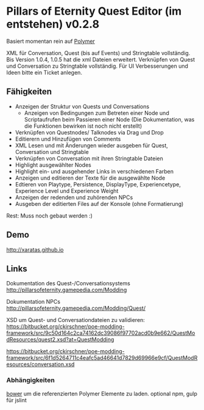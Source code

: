 # Pillars of Eternity Quest Editor (im entstehen) v0.2.8

Basiert momentan rein auf [Polymer](www.polymer-project.org)

XML für Conversation, Quest (bis auf Events) und Stringtable vollständig. Bis Version 1.0.4, 1.0.5 hat die xml Dateien erweitert.
Verknüpfen von Quest und Conversation zu Stringtable vollständig.
Für UI Verbesserungen und Ideen bitte ein Ticket anlegen.

## Fähigkeiten
* Anzeigen der Struktur von Quests und Conversations
  * Anzeigen von Bedingungen zum Betreten einer Node und Scriptaufrufen beim Passieren einer Node (Die Dokumentation, was die Funktionen bewirken ist noch nicht erstellt)
* Verknüpfen von Questnodes/ Talknodes via Drag und Drop
* Editierern und Hinzufügen von Comments
* XML Lesen und mit Änderungen wieder ausgeben für Quest, Conversation und Stringtable
* Verknüpfen von Conversation mit ihren Stringtable Dateien
* Highlight ausgewählter Nodes
* Highlight ein- und ausgehender Links in verschiedenen Farben
* Anzeigen und editieren der Texte für die ausgewählte Node
* Edtieren von Playtype, Persistence, DisplayType, Experiencetype, Experience Level und Experience Weight
* Anzeigen der redenden und zuhörenden NPCs
* Ausgeben der editierten Files auf der Konsole (ohne Formatierung)


Rest: Muss noch gebaut werden :)

## Demo
http://xaratas.github.io

## Links
Dokumentation des Quest-/Conversationsystems http://pillarsofeternity.gamepedia.com/Modding


Dokumentation NPCs http://pillarsofeternity.gamepedia.com/Modding/Quest/


XSD um Quest- und Conversationdateien zu validieren: https://bitbucket.org/ckirschner/poe-modding-framework/src/9c50d164c2ca74162dc39086f97702acd0b9e662/QuestModResources/quest2.xsd?at=QuestModding


https://bitbucket.org/ckirschner/poe-modding-framework/src/6f1d5264711c4eafc5ad46641d7829d69966e9cf/QuestModResources/conversation.xsd


### Abhängigkeiten
[bower](bower.io) um die referenzierten Polymer Elemente zu laden.
optional npm, gulp für jslint

